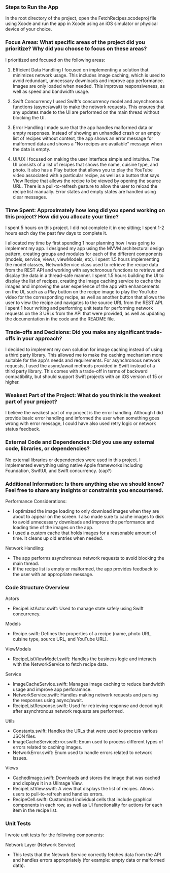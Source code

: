 ### Steps to Run the App

In the root directory of the project, open the FetchRecipes.xcodeproj file using Xcode and run the app in Xcode using an iOS simulator or physical device of your choice.

### Focus Areas: What specific areas of the project did you prioritize? Why did you choose to focus on these areas?

I prioritized and focused on the following areas:

1. Efficient Data Handling
   I focused on implementing a solution that minimizes network usage. This includes image caching, which is used to avoid redundant, unncessary downloads and improve app performance. Images are only loaded when needed. This improves responsiveness, as well as speed and bandwidth usage.

2. Swift Concurrency
   I used Swift's concurrency model and asynchronous functions (async/await) to make the network requests. This ensures that any updates made to the UI are performed on the main thread without blocking the UI.

3. Error Handling
   I made sure that the app handles malformed data or empty responses. Instead of showing an unhandled crash or an empty list of recipes without context, the app shows an error message for malformed data and shows a "No recipes are available" message when the data is empty.

4. UI/UX
   I focused on making the user interface simple and intuitive. The UI consists of a list of recipes that shows the name, cuisine type, and photo. It also has a Play button that allows you to play the YouTube video associated with a particular recipe, as well as a button that says View Recipe that allows the recipe to be viewed by opening the source URL. There is a pull-to-refresh gesture to allow the user to reload the recipe list manually. Error states and empty states are handled using clear messages.

### Time Spent: Approximately how long did you spend working on this project? How did you allocate your time?

I spent 5 hours on this project. I did not complete it in one sitting; I spent 1-2 hours each day the past few days to complete it.

I allocated my time by first spending 1 hour planning how I was going to implement my app. I designed my app using the MVVM architectural design pattern, creating groups and modules for each of the different components (models, service, views, viewModels, etc).
I spent 1.5 hours implementing the model classes, NetworkService class used to retrieve the recipe data from the REST API and working with asynchronous functions to retrieve and display the data in a thread-safe manner.
I spent 1.5 hours building the UI to display the list of recipes, creating the image caching service to cache the images and improving the user experience of the app with enhancements on the UI, such as a Play button on the recipe image to play the YouTube video for the corresponding recipe, as well as another button that allows the user to view the recipe and navigates to the source URL from the REST API.
I spent 1 hour writing and performing unit tests for performing network requests on the 3 URLs from the API that were provided, as well as updating the documentation in the code and the README file.

### Trade-offs and Decisions: Did you make any significant trade-offs in your approach?

I decided to implement my own solution for image caching instead of using a third party library. This allowed me to make the caching mechanism more suitable for the app's needs and requirements.
For asynchronous network requests, I used the async/await methods provided in Swift instead of a third party library. This comes with a trade-off in terms of backward compatibility, but should support Swift projects with an iOS version of 15 or higher.

### Weakest Part of the Project: What do you think is the weakest part of your project?

I believe the weakest part of my project is the error handling. Although I did provide basic error handling and informed the user when something goes wrong with error message, I could have also used retry logic or network status feedback.

### External Code and Dependencies: Did you use any external code, libraries, or dependencies?

No external libraries or dependencies were used in this project. I implemented everything using native Apple frameworks including Foundation, SwiftUI, and Swift concurrency. (cap?)

### Additional Information: Is there anything else we should know? Feel free to share any insights or constraints you encountered.

Performance Considerations:
  - I optimized the image loading to only download images when they are about to appear on the screen. I also made sure to cache images to disk to avoid unnecessary downloads and improve the performance and loading time of the images on the app.
  - I used a custom cache that holds images for a reasonable amount of time. It cleans up old entries when needed.

Network Handling:
  - The app performs asynchronous network requests to avoid blocking the main thread.
  - If the recipe list is empty or malformed, the app provides feedback to the user with an appropriate message.

### Code Structure Overview

Actors
- RecipeListActor.swift: Used to manage state safely using Swift concurrency.

Models
- Recipe.swift: Defines the properties of a recipe (name, photo URL, cuisine type, source URL, and YouTube URL).

ViewModels
- RecipeListViewModel.swift: Handles the business logic and interacts with the NetworkService to fetch recipe data.

Service
- ImageCacheService.swift: Manages image caching to reduce bandwidth usage and improve app perforamnce.
- NetworkService.swift: Handles making network requests and parsing the responses using async/await.
- RecipeListResponse.swift: Used for retrieving response and decoding it after asynchronous network requests are performed.
  
Utils
- Constants.swift: Handles the URLs that were used to process various JSON files.
- ImageCacheServiceError.swift: Enum used to process different types of errors related to caching images.
- NetworkError.swift: Enum used to handle errors related to network issues.

Views
- CachedImage.swift: Downloads and stores the image that was cached and displays it in a UIImage View. 
- RecipeListView.swift: A view that displays the list of recipes. Allows users to pull-to-refresh and handles errors.
- RecipeCell.swift: Customized individual cells that include graphical components in each row, as well as UI functionality for actions for each item in the recipe list.

### Unit Tests

I wrote unit tests for the following components:

Network Layer (Network Service)
   - This tests that the Network Service correctly fetches data from the API and handles errors appropriately (for example: empty data or malformed data).
